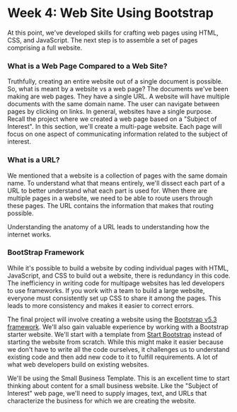 # Week 4: Web Site Using Bootstrap







At this point, we've developed skills for crafting web pages using HTML, CSS, and JavaScript. The next step is to assemble a set of pages comprising a full website. &#x20;

### What is a Web Page Compared to a Web Site?

Truthfully, creating an entire website out of a single document is possible. So, what is meant by a website vs a web page?  The documents we've been making are web pages.  They have a single URL.  A website will have multiple documents with the same domain name.  The user can navigate between pages by clicking on links.  In general, websites have a single purpose.  Recall the project where we created a web page based on a "Subject of Interest".  In this section, we'll create a multi-page website.  Each page will focus on one aspect of communicating information related to the subject of interest.

### What is a URL?

We mentioned that a website is a collection of pages with the same domain name. To understand what that means entirely, we'll dissect each part of a URL to better understand what each part is used for. When there are multiple pages in a website, we need to be able to route users through these pages. The URL contains the information that makes that routing possible.

Understanding the anatomy of a URL leads to understanding how the internet works.

### BootStrap Framework

While it's possible to build a website by coding individual pages with HTML, JavaScript, and CSS to build out a website, there is redundancy in this code.   The inefficiency in writing code for multipage websites has led developers to use frameworks.  If you work with a team to build a large website, everyone must consistently set up CSS to share it among the pages.  This leads to more consistency and makes it easier to correct errors.

The final project will involve creating a website using the [Bootstrap v5.3 framework](https://getbootstrap.com/).  We'll also gain valuable experience by working with a Bootstrap starter website.  We'll start with a template from [Start Bootstrap](https://startbootstrap.com/) instead of starting the website from scratch.  While this might make it easier because we don't have to write all the code ourselves, it challenges us to understand existing code and then add new code to it to fulfill requirements.  A lot of what web developers build on existing websites.

We'll be using the Small Business Template.  This is an excellent time to start thinking about content for a small business website.  Like the "Subject of Interest" web page, we'll need to supply images, text, and URLs that characterize the business for which we are creating the website.
